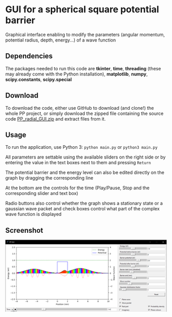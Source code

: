 # GUI for a spherical square potential barrier

Graphical interface enabling to modify the parameters (angular momentum, potential radius, depth, energy...) of a wave function

## Dependencies

The packages needed to run this code are **tkinter**, **time**, **threading** (these may already come with the Python installation), **matplotlib**, **numpy**, **scipy.constants**, **scipy.special**

## Download

To download the code, either use GitHub to download (and clone!) the whole PP project, or simply download the zipped file containing the source code [PP_radial_GUI.zip](PP_radial_GUI.zip) and extract files from it.

## Usage

To run the application, use Python 3: `python main.py` or `python3 main.py`

All parameters are settable using the available sliders on the right side or by entering the value in the text boxes next to them and pressing `Return`

The potential barrier and the energy level can also be edited directly on the graph by dragging the corresponding line

At the bottom are the controls for the time (Play/Pause, Stop and the corresponding slider and text box)

Radio buttons also control whether the graph shows a stationary state or a gaussian wave packet and check boxes control what part of the complex wave function is displayed

## Screenshot

![screenshot.png](screenshot.png)
